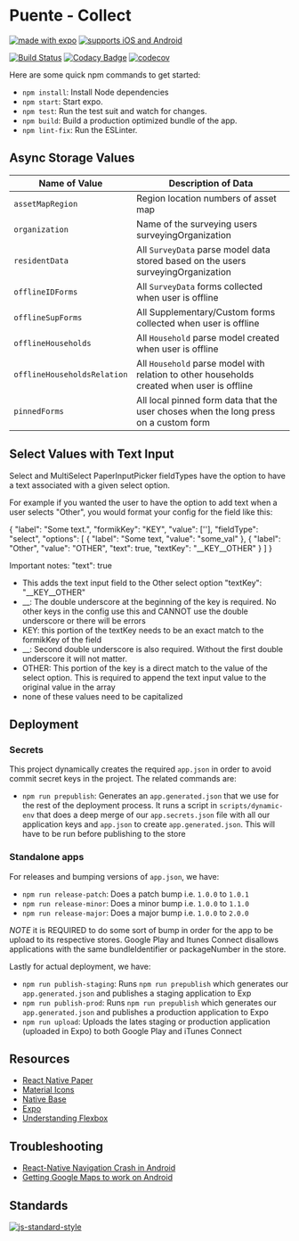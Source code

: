 # Puente - Collect
[![made with expo](https://img.shields.io/badge/MADE%20WITH%20EXPO-000.svg?style=for-the-badge&logo=expo&labelColor=4630eb&logoWidth=20)](https://github.com/expo/expo) [![supports iOS and Android](https://img.shields.io/badge/Platforms-Native-4630EB.svg?style=for-the-badge&logo=EXPO&labelColor=000&logoColor=fff)](https://github.com/expo/expo)

[![Build Status](https://travis-ci.com/hopetambala/puente-reactnative-collect.svg?branch=master)](https://travis-ci.com/hopetambala/puente-reactnative-collect)
[![Codacy Badge](https://api.codacy.com/project/badge/Grade/490748505d184028b66bbdaf9c83f887)](https://app.codacy.com/manual/hopetambala/puente-reactnative-collect?utm_source=github.com&utm_medium=referral&utm_content=hopetambala/puente-reactnative-collect&utm_campaign=Badge_Grade_Dashboard)
[![codecov](https://codecov.io/gh/hopetambala/puente-reactnative-collect/branch/master/graph/badge.svg)](https://codecov.io/gh/hopetambala/puente-reactnative-collect)

Here are some quick npm commands to get started:
- `npm install`: Install Node dependencies
- `npm start`: Start expo.
- `npm test`: Run the test suit and watch for changes.
- `npm build`: Build a production optimized bundle of the app.
- `npm lint-fix`: Run the ESLinter.

## Async Storage Values

| Name of Value  | Description of Data                                                               |
|----------------|-----------------------------------------------------------------------------------|
| `assetMapRegion` | Region location numbers of asset map                                            |
| `organization` | Name of the surveying users surveyingOrganization                                 |
| `residentData` | All `SurveyData` parse model data stored based on the users surveyingOrganization |
| `offlineIDForms`| All `SurveyData` forms collected when user is offline                            |
| `offlineSupForms`| All Supplementary/Custom forms collected when user is offline                   |
| `offlineHouseholds`| All `Household` parse model created when user is offline                      |
| `offlineHouseholdsRelation`| All `Household` parse model with relation to other households created when user is offline |
| `pinnedForms`| All local pinned form data that the user choses when the long press on a custom form |

## Select Values with Text Input
Select and MultiSelect PaperInputPicker fieldTypes have the option to have a text associated with a given select option.

For example if you wanted the user to have the option to add text when a user selects "Other", you would format your config for the field like this:

  {
    "label": "Some text.",
    "formikKey": "KEY",
    "value": [''],
    "fieldType": "select", 
    "options": [
      {
        "label": "Some text,
        "value": "some_val"
      },
      {
        "label": "Other",
        "value": "OTHER",
        "text": true,
        "textKey": "__KEY__OTHER"
      }
    ]
  }

Important notes:
"text": true
  - This adds the text input field to the Other select option
"textKey": "__KEY__OTHER"
  - __: The double underscore at the beginning of the key is required. No other keys in the config use this and CANNOT use the double underscore or there will be errors
  - KEY: this portion of the textKey needs to be an exact match to the formikKey of the field
  - __: Second double underscore is also required. Without the first double underscore it will not matter.
  - OTHER: This portion of the key is a direct match to the value of the select option. This is required to append the text input value to the original value in the array
  - none of these values need to be capitalized

## Deployment
### Secrets
This project dynamically creates the required `app.json` in order to avoid commit secret keys in the project. The related commands are: 
- `npm run prepublish`: Generates an `app.generated.json` that we use for the rest of the deployment process. It runs a script in `scripts/dynamic-env` that does a deep merge of our `app.secrets.json` file with all our application keys and `app.json` to create `app.generated.json`. This will have to be run before publishing to the store

### Standalone apps
For releases and bumping versions of `app.json`, we have:
- `npm run release-patch`: Does a patch bump i.e. `1.0.0` to `1.0.1`
- `npm run release-minor`: Does a minor bump i.e. `1.0.0` to `1.1.0`
- `npm run release-major`: Does a major bump i.e. `1.0.0` to `2.0.0`

*NOTE* it is REQUIRED to do some sort of bump in order for the app to be upload to its respective stores. Google Play and Itunes Connect disallows applications with the same bundleIdentifier or packageNumber in the store.

Lastly for actual deployment, we have:
- `npm run publish-staging`: Runs `npm run prepublish` which generates our `app.generated.json` and publishes a staging application to Exp
- `npm run publish-prod`: Runs `npm run prepublish` which generates our `app.generated.json` and publishes a production application to Expo
- `npm run upload`: Uploads the lates staging or production application (uploaded in Expo) to both Google Play and iTunes Connect

## Resources

- [React Native Paper](https://callstack.github.io/react-native-paper/index.html)
- [Material Icons](https://materialdesignicons.com/)
- [Native Base](https://docs.nativebase.io/)
- [Expo](https://docs.expo.io/versions/latest/)
- [Understanding Flexbox](https://yogalayout.com/playground)

## Troubleshooting
- [React-Native Navigation Crash in Android](https://github.com/react-navigation/react-navigation/issues/6919#issuecomment-592093015)
- [Getting Google Maps to work on Android](https://forums.expo.io/t/blank-mapview-on-android-for-standalone-after-publishing/2376/10)


## Standards
[![js-standard-style](https://cdn.rawgit.com/standard/standard/master/badge.svg)](https://github.com/expo-community/standard-version-expo)
